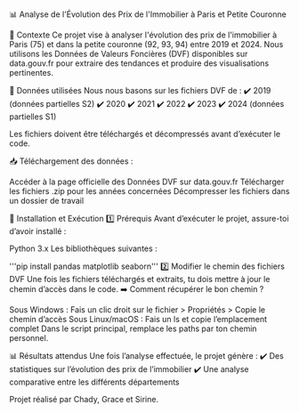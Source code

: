 📊 Analyse de l'Évolution des Prix de l'Immobilier à Paris et Petite Couronne


🏡 Contexte
Ce projet vise à analyser l'évolution des prix de l'immobilier à Paris (75) et dans la petite couronne (92, 93, 94) entre 2019 et 2024.
Nous utilisons les Données de Valeurs Foncières (DVF) disponibles sur data.gouv.fr pour extraire des tendances et produire des visualisations pertinentes.

📂 Données utilisées
Nous nous basons sur les fichiers DVF de :
✔️ 2019 (données partielles S2)
✔️ 2020
✔️ 2021
✔️ 2022
✔️ 2023
✔️ 2024 (données partielles S1)

Les fichiers doivent être téléchargés et décompressés avant d’exécuter le code.

📥 Téléchargement des données :

Accéder à la page officielle des Données DVF sur data.gouv.fr
Télécharger les fichiers .zip pour les années concernées
Décompresser les fichiers dans un dossier de travail

🚀 Installation et Exécution
1️⃣ Prérequis
Avant d’exécuter le projet, assure-toi d’avoir installé :

Python 3.x
Les bibliothèques suivantes : 

'''pip install pandas matplotlib seaborn'''
2️⃣ Modifier le chemin des fichiers DVF
Une fois les fichiers téléchargés et extraits, tu dois mettre à jour le chemin d’accès dans le code.
➡️ Comment récupérer le bon chemin ?

Sous Windows : Fais un clic droit sur le fichier > Propriétés > Copie le chemin d’accès
Sous Linux/macOS : Fais un ls et copie l’emplacement complet
Dans le script principal, remplace les paths par ton chemin personnel.

📊 Résultats attendus
Une fois l’analyse effectuée, le projet génère :
✔️ Des statistiques sur l’évolution des prix de l’immobilier
✔️ Une analyse comparative entre les différents départements

Projet réalisé par Chady, Grace et Sirine.




